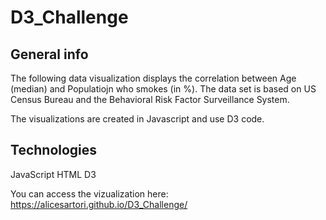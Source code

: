 # D3_Challenge

## General info
The following data visualization displays the correlation between Age (median) and Populatiojn who smokes (in %). The data set is based on US Census Bureau and the Behavioral Risk Factor Surveillance System.

The visualizations are created in Javascript and use D3 code.

## Technologies
JavaScript
HTML
D3

You can access the vizualization here: https://alicesartori.github.io/D3_Challenge/
